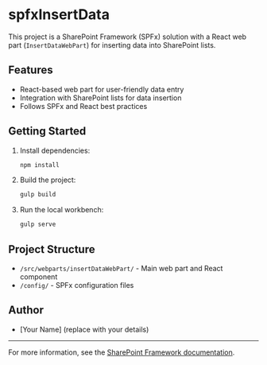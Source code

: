 # spfxInsertData

This project is a SharePoint Framework (SPFx) solution with a React web part (`InsertDataWebPart`) for inserting data into SharePoint lists.

## Features
- React-based web part for user-friendly data entry
- Integration with SharePoint lists for data insertion
- Follows SPFx and React best practices

## Getting Started
1. Install dependencies:
   ```sh
   npm install
   ```
2. Build the project:
   ```sh
   gulp build
   ```
3. Run the local workbench:
   ```sh
   gulp serve
   ```

## Project Structure
- `/src/webparts/insertDataWebPart/` - Main web part and React component
- `/config/` - SPFx configuration files

## Author
- [Your Name] (replace with your details)

---
For more information, see the [SharePoint Framework documentation](https://docs.microsoft.com/en-us/sharepoint/dev/spfx/overview-sharepoint-framework).
